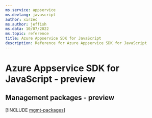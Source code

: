 ```yaml
---
ms.service: appservice
ms.devlang: javascript
author: xirzec
ms.author: jeffish
ms.data: 10/07/2022
ms.topic: reference
title: Azure Appservice SDK for JavaScript
description: Reference for Azure Appservice SDK for JavaScript
---
```

# Azure Appservice SDK for JavaScript - preview

## Management packages - preview
[!INCLUDE [mgmt-packages](appservice-mgmt-index.md)]
